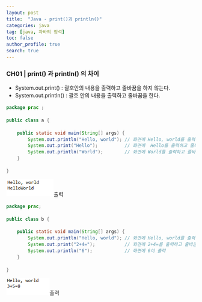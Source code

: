 ```yaml
---
layout: post
title:  "Java - print()과 println()"
categories: java
tag: [java, 자바의 정석]
toc: false
author_profile: true
search: true
---
```


###     CH01 |    print() 과 println() 의 차이



- System.out.print()      : 괄호안의 내용을 출력하고 줄바꿈을 하지 않는다.
- System.out.println()   :   괄호 안의 내용을 출력하고 줄바꿈을 한다.



```JAVA
package prac ;

public class a {

	public static void main(String[] args) {
		System.out.println("Hello, world"); // 화면에 Hello, world를 출력하고 줄바꿈 한다.
		System.out.print("Hello"); 			// 화면에  Hello를 출력하고 줄바꿈 안한다.
		System.out.println("World");		// 화면에 World를 출력하고 줄바꿈 한다.
	}

}
```

![image-20211127172507810](../assets/images/image-20211127172507810.png)출력



```JAVA
package prac;

public class b {
	
	public static void main(String[] args) {
		System.out.println("Hello, world"); // 화면에 Hello, world를 출력하고 줄바꿈 한다.
		System.out.print("2+4="); 			// 화면에 2+4=를 출력하고 줄바꿈 안한다.
		System.out.println("6");			// 화면에 6이 출력
	}

}
```

![image-20211127172625786](../assets/images/image-20211127172625786.png)출력

